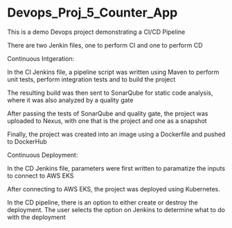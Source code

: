 # Devops_Proj_5_Counter_App
This is a demo Devops project demonstrating a CI/CD Pipeline

There are two Jenkin files, one to perform CI and one to perform CD

Continuous Intgeration:

In the CI Jenkins file, a pipeline script was written using Maven to perform unit tests, perform integration
tests and to build the project

The resulting build was then sent to SonarQube for static code analysis, where it was also analyzed by a quality gate

After passing the tests of SonarQube and quality gate, the project was uploaded to Nexus, with one that is the project and one as a snapshot

Finally, the project was created into an image using a Dockerfile and pushed to DockerHub

Continuous Deployment:

In the CD Jenkins file, parameters were first written to paramatize the inputs to connect to AWS EKS

After connecting to AWS EKS, the project was deployed using Kubernetes.

In the CD pipeline, there is an option to either create or destroy the deployment. The user selects 
the option on Jenkins to determine what to do with the deployment